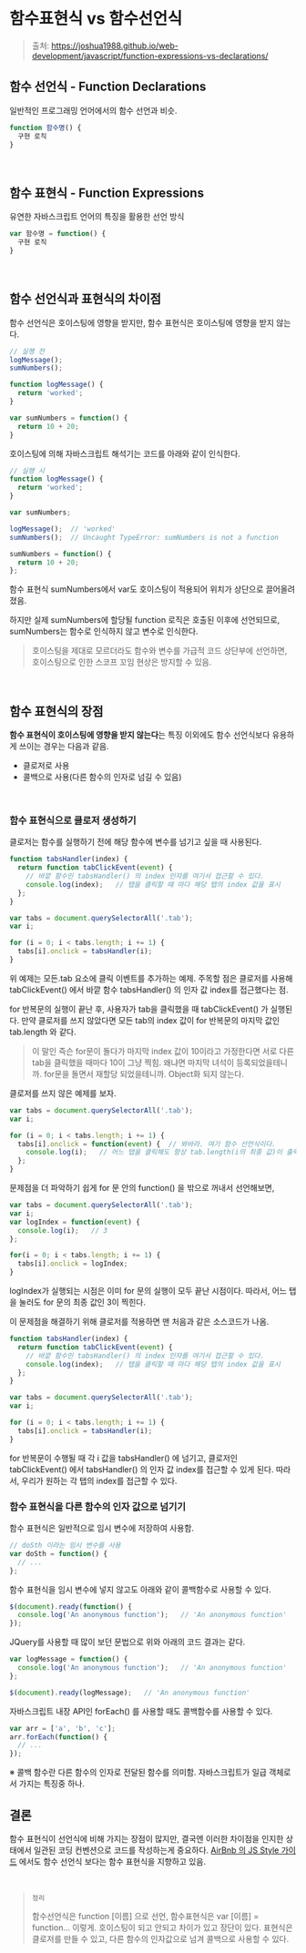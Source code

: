 # 함수표현식 vs 함수선언식

> 출처: https://joshua1988.github.io/web-development/javascript/function-expressions-vs-declarations/

## 함수 선언식 - Function Declarations

일반적인 프로그래밍 언어에서의 함수 선언과 비슷.

```javascript
function 함수명() {
  구현 로직
}
```

<br/>

## 함수 표현식 - Function Expressions

유연한 자바스크립트 언어의 특징을 활용한 선언 방식

```javascript
var 함수명 = function() {
  구현 로직
}
```

<br/>

## 함수 선언식과 표현식의 차이점

함수 선언식은 호이스팅에 영향을 받지만, 함수 표현식은 호이스팅에 영향을 받지 않는다.

```javascript
// 실행 전
logMessage();
sumNumbers();

function logMessage() {
  return 'worked';
}

var sumNumbers = function() {
  return 10 + 20;
}
```

호이스팅에 의해 자바스크립트 해석기는 코드를 아래와 같이 인식한다.

```javascript
// 실행 시
function logMessage() {
  return 'worked';
}

var sumNumbers;

logMessage();  // 'worked'
sumNumbers();  // Uncaught TypeError: sumNumbers is not a function

sumNumbers = function() {
  return 10 + 20;
};
```

함수 표현식 sumNumbers에서 var도 호이스팅이 적용되어 위치가 상단으로 끌어올려졌음.

하지만 실제 sumNumbers에 할당될 function 로직은 호출된 이후에 선언되므로, sumNumbers는 함수로 인식하지 않고 변수로 인식한다.

> 호이스팅을 제대로 모르더라도 함수와 변수를 가급적 코드 상단부에 선언하면, 호이스팅으로 인한 스코프 꼬임 현상은 방지할 수 있음.

<br/>

## 함수 표현식의 장점

**함수 표현식이 호이스팅에 영향을 받지 않는다**는 특징 이외에도 함수 선언식보다 유용하게 쓰이는 경우는 다음과 같음.

- 클로저로 사용
- 콜백으로 사용(다른 함수의 인자로 넘길 수 있음)

<br/>

### 함수 표현식으로 클로저 생성하기

클로저는 함수를 실행하기 전에 해당 함수에 변수를 넘기고 싶을 때 사용된다.

```javascript
function tabsHandler(index) {
  return function tabClickEvent(event) {
    // 바깥 함수인 tabsHandler() 의 index 인자를 여기서 접근할 수 있다.
    console.log(index);   // 탭을 클릭할 때 마다 해당 탭의 index 값을 표시
  };
}

var tabs = document.querySelectorAll('.tab');
var i;

for (i = 0; i < tabs.length; i += 1) {
  tabs[i].onclick = tabsHandler(i);
}
```

위 예제는 모든.tab 요소에 클릭 이벤트를 추가하는 예제. 주목할 점은 클로저를 사용해 tabClickEvent() 에서 바깥 함수 tabsHandler() 의 인자 값 index를 접근했다는 점.

for 반복문의 실행이 끝난 후, 사용자가 tab을 클릭했을 때 tabClickEvent() 가 실행된다. 만약 클로저를 쓰지 않았다면 모든 tab의 index 값이 for 반복문의 마지막 값인 tab.length 와 같다.

> 이 말인 즉슨 for문이 돌다가 마지막 index 값이 10이라고 가정한다면 서로 다른 tab을 클릭했을 때마다 10이 그냥 찍힘. 왜냐면 마지막 녀석이 등록되었을테니까. for문을 돌면서 재할당 되었을테니까. Object화 되지 않는다.

클로저를 쓰지 않은 예제를 보자.

```javascript
var tabs = document.querySelectorAll('.tab');
var i;

for (i = 0; i < tabs.length; i += 1) {
  tabs[i].onclick = function(event) {  // 봐바라. 여기 함수 선언식이다.
    console.log(i);   // 어느 탭을 클릭해도 항상 tab.length(i의 최종 값)이 출력
  };
}
```

문제점을 더 파악하기 쉽게 for 문 안의 function() 을 밖으로 꺼내서 선언해보면,

```javascript
var tabs = document.querySelectorAll('.tab');
var i;
var logIndex = function(event) {
  console.log(i);   // 3
};

for(i = 0; i < tabs.length; i += 1) {
  tabs[i].onclick = logIndex;
}
```

logIndex가 실행되는 시점은 이미 for 문의 실행이 모두 끝난 시점이다. 따라서, 어느 탭을 눌러도 for 문의 최종 값인 3이 찍힌다.

이 문제점을 해결하기 위해 클로저를 적용하면 맨 처음과 같은 소스코드가 나옴.

```javascript
function tabsHandler(index) {
  return function tabClickEvent(event) {
    // 바깥 함수인 tabsHandler() 의 index 인자를 여기서 접근할 수 있다.
    console.log(index);   // 탭을 클릭할 때 마다 해당 탭의 index 값을 표시
  };
}

var tabs = document.querySelectorAll('.tab');
var i;

for (i = 0; i < tabs.length; i += 1) {
  tabs[i].onclick = tabsHandler(i);
}
```

for 반복문이 수행될 때 각 i 값을 tabsHandler() 에 넘기고, 클로저인 tabClickEvent() 에서 tabsHandler() 의 인자 값 index를 접근할 수 있게 된다. 따라서, 우리가 원하는 각 탭의 index를 접근할 수 있다.

### 함수 표현식을 다른 함수의 인자 값으로 넘기기

함수 표현식은 일반적으로 임시 변수에 저장하여 사용함.

```javascript
// doSth 이라는 임시 변수를 사용
var doSth = function() {
  // ...
};
```

함수 표현식을 임시 변수에 넣지 않고도 아래와 같이 콜백함수로 사용할 수 있다.

```javascript
$(document).ready(function() {
  console.log('An anonymous function');   // 'An anonymous function'
});
```

JQuery를 사용할 때 많이 보던 문법으로 위와 아래의 코드 결과는 같다.

```javascript
var logMessage = function() {
  console.log('An anonymous function');   // 'An anonymous function'
};

$(document).ready(logMessage);   // 'An anonymous function'
```

자바스크립트 내장 API인 forEach() 를 사용할 때도 콜백함수를 사용할 수 있다.

```javascript
var arr = ['a', 'b', 'c'];
arr.forEach(function() {
  // ...
});
```

※ 콜백 함수란 다른 함수의 인자로 전달된 함수를 의미함. 자바스크립트가 일급 객체로서 가지는 특징중 하나.

## 결론

함수 표현식이 선언식에 비해 가지는 장점이 많지만, 결국엔 이러한 차이점을 인지한 상태에서 일관된 코딩 컨벤션으로 코드를 작성하는게 중요하다. [AirBnb 의 JS Style 가이드](https://github.com/airbnb/javascript) 에서도 함수 선언식 보다는 함수 표현식을 지향하고 있음.

<br/>

> `정리`
>
> 함수선언식은 function [이름] 으로 선언, 함수표현식은 var [이름] = function… 이렇게. 호이스팅이 되고 안되고 차이가 있고 장단이 있다. 표현식은 클로저를 만들 수 있고, 다른 함수의 인자값으로 넘겨 콜백으로 사용할 수 있다.
